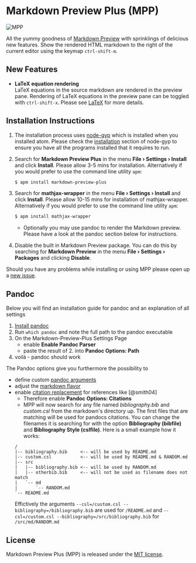 # Markdown Preview Plus (MPP)

![MPP](https://raw.githubusercontent.com/Galadirith/markdown-preview-plus/master/imgs/mpp-full-res-invert.png)

All the yummy goodness of
[Markdown Preview](https://github.com/atom/markdown-preview) with sprinklings of
delicious new features. Show the rendered HTML markdown to the right of the
current editor using the keymap `ctrl-shift-m`.

## New Features

- **LaTeX equation rendering**  
  LaTeX equations in the source markdown are rendered in the preview pane.
  Rendering of LaTeX equations in the preview pane can be toggled with
  `ctrl-shift-x`. Please see [LaTeX](LATEX.md) for more details.

## Installation Instructions

1.  The installation process uses
    [node-gyp](https://github.com/TooTallNate/node-gyp) which is installed when
    you installed atom. Please check the
    [installation](https://github.com/TooTallNate/node-gyp#installation) section
    of node-gyp to ensure you have all the programs installed that it requires
    to run.

2.  Search for **Markdown Preview Plus** in the menu **File &rsaquo; Settings
    &rsaquo; Install** and click **Install**. Please allow 3-5 mins for
    installation. Alternatively if you would prefer to use the command line
    utility `apm`:

    ````bash
    $ apm install markdown-preview-plus
    ````

3.  Search for **mathjax-wrapper** in the menu **File &rsaquo; Settings &rsaquo;
    Install** and click **Install**. Please allow 10-15 mins for installation
    of mathjax-wrapper. Alternatively if you would prefer to use the command
    line utility `apm`:

    ````bash
    $ apm install mathjax-wrapper
    ````

    * Optionally you may use pandoc to render the Markdown preview. Please have a look at the pandoc section below for instructions.

4.  Disable the built in Markdown Preview package. You can do this by searching
    for **Markdown Preview** in the menu **File &rsaquo; Settings &rsaquo;
    Packages** and clicking **Disable**.

Should you have any problems while installing or using MPP please open up a
[new issue](https://github.com/Galadirith/markdown-preview-plus/issues/new).


## Pandoc

Below you will find an installation guide for pandoc and an explanation of all settings

1. [Install pandoc](http://pandoc.org/installing.html)
2. Run `which pandoc` and note the full path to the pandoc executable
3. On the Markdown-Preview-Plus Settings Page
    - enable **Enable Pandoc Parser**
    - paste the result of 2. into **Pandoc Options: Path**
4. voilà - pandoc should work

The Pandoc options give you furthermore the possibility to

* define custom [pandoc arguments](http://pandoc.org/README.html#options)
* adjust the [markdown flavor](http://pandoc.org/README.html#pandocs-markdown)
* enable [citation replacement](http://pandoc.org/README.html#citations) for references like &#x5B;&#x40;smith04&#x5D;
    - Therefore enable **Pandoc Options: Citations**
    - MPP will now search for any file named *bibliography.bib* and *custom.csl* from the markdown's directory up. The first files that are matching will be used for pandocs citations. You can change the filenames it is searching for with the option **Bibliography (bibfile)** and **Bibliography Style (cslfile)**. Here is a small example how it works:
    ````
    /
    |-- bibliography.bib     <-- will be used by README.md
    |-- custom.csl           <-- will be used by README.md & RANDOM.md
    |-- src
    |   |-- bibliography.bib <-- will be used by RANDOM.md
    |   |-- otherbib.bib     <-- will not be used as filename does not match
    |   `-- md
    |       `-- RANDOM.md
    `-- README.md
    ````
    Effictively the arguments `--csl=/custom.csl --bibliography=/bibliography.bib` are used for `/README.md` and `--csl=/custom.csl --bibliography=/src/bibliography.bib` for `/src/md/RANDOM.md`

## License

Markdown Preview Plus (MPP) is released under the [MIT license](LICENSE.md).
